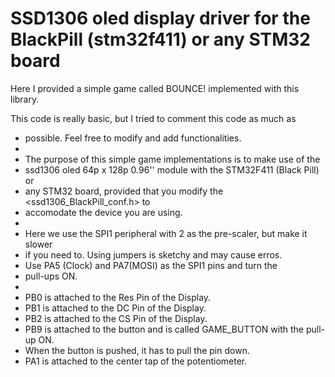 # SSD1306 oled display driver for the BlackPill (stm32f411) or any STM32 board

Here I provided a simple game called BOUNCE! implemented with this library.

 This code is really basic, but I tried to comment this code as much as
  * possible. Feel free to modify and add functionalities.
  *
  * The purpose of this simple game implementations is to make use of the
  * ssd1306 oled 64p x 128p 0.96'' module with the STM32F411 (Black Pill) or
  * any STM32 board, provided that you modify the <ssd1306_BlackPill_conf.h> to
  * accomodate the device you are using.
  *
  * Here we use the SPI1 peripheral with 2 as the pre-scaler, but make it slower
  * if you need to. Using jumpers is sketchy and may cause erros.
  * Use PA5 (Clock) and PA7(MOSI) as the SPI1 pins and turn the
  * pull-ups ON.
  *
  * PB0 is attached to the Res Pin of the Display.
  * PB1 is attached to the DC Pin of the Display.
  * PB2 is attached to the CS Pin of the Display.
  * PB9 is attached to the button and is called GAME_BUTTON with the pull-up ON.
  * When the button is pushed, it has to pull the pin down.
  * PA1 is attached to the center tap of the potentiometer.
